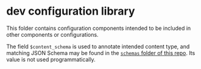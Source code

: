 # dev configuration library

This folder contains configuration components intended to be included in other components or configurations.

The field `$content_schema` is used to annotate intended content type, and matching JSON Schema may be found in the [`schemas` folder of this repo](../../../../../schemas).  Its value is not used programmatically.
